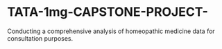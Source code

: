 # TATA-1mg-CAPSTONE-PROJECT-
Conducting a comprehensive analysis of homeopathic medicine data for consultation purposes.
